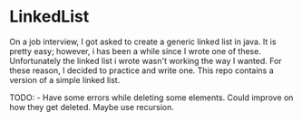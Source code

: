 LinkedList
==========

On a job interview, I got asked to create a generic linked list in java.
It is pretty easy; however, i has been a while since I wrote one of these.
Unfortunately the linked list i wrote wasn't working the way I wanted. For
these reason, I decided to practice and write one. This repo contains a version
of a simple linked list.

TODO:
    - Have some errors while deleting some elements. Could improve on how they
      get deleted. Maybe use recursion.

